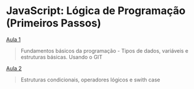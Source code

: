 # JavaScript: Lógica de Programação (Primeiros Passos)

[Aula 1](https://github.com/marcelobarbieri/js_logica/tree/main/logica-de-programacao/aula01)

> Fundamentos básicos da programação - Tipos de dados, variáveis e estruturas básicas. Usando o GIT

[Aula 2](https://github.com/marcelobarbieri/js_logica/tree/main/logica-de-programacao/aula02)

> Estruturas condicionais, operadores lógicos e swith case
